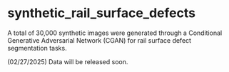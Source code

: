 # synthetic_rail_surface_defects
A total of 30,000 synthetic images were generated through a Conditional Generative Adversarial Network (CGAN) for rail surface defect segmentation tasks. 

(02/27/2025) Data will be released soon.
